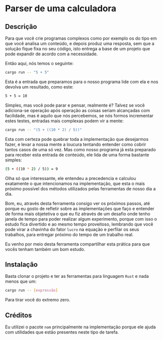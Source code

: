 # Parser de uma calculadora

## Descrição

Para que você crie programas complexos como por exemplo
os do tipo em que você analisa um conteúdo, e depois produz uma
resposta, sem que a solução fique fixa no seu código, isto entrega
a base de um projeto que pode expandir de acordo com a necessidade.

Então aqui, nós temos o seguinte:

```bash
cargo run -- "5 + 5"
```

Esta é a entrada que preparamos para o nosso programa lide
com ela e nos devolva um resultado, como este:

```bash
5 + 5 = 10
```

Simples, mas você pode parar e pensar, realmente é?
Talvez se você adiciona-se operação após operação as coisas
seriam alcançadas com facilidade, mas é aquilo que nós percebemos,
se nós formos incrementar estes testes, entradas mais complexas podem
vir a mente:

```bash
cargo run -- "(5 + ((10 * 2) / 5))"
```

Esta com certeza pode quebrar toda a implementação que desejarmos fazer,
e levar a nossa mente a loucura tentando entender como cobrir tantos
casos de uma só vez. Mas como nosso programa já esta preparado para receber
esta entrada de conteúdo, ele lida de uma forma bastante simples:

```bash
(5 + ((10 * 2) / 5)) = 9
```

Olha só que interessante, ele entendeu a precedencia e calculou exatamente
o que intencionamos na implementação, que esta o mais próximo possível dos
métodos utilizados pelas ferramentas de nosso dia a dia.

Bom, eu, através desta ferramenta consigo ver os próximos passos, até porque
eu gosto de refletir sobre as implementações que faço e entender de forma
mais objetetiva o que eu fiz através de um desafio onde tenho janela de tempo
para poder realizar algum experimento, porque com isso o estudo fica divertido
e ao mesmo tempo proveitoso, lembrando que você pode virar a chavinha do fator
`lucro` na equação e perfilar os seus trabalhos, para entregar próximo do tempo
de um trabalho real.

Eu venho por meio desta ferramenta compartilhar esta prática para que vocês tenham
também um bom estudo.

## Instalação

Basta clonar o projeto e ter as ferramentas para linguagem `Rust` e nada menos
que um:

```bash
cargo run -- [expressão]
```

Para tirar você do extremo zero.

## Créditos

Eu utilizei o pacote `nom` principalmente na implementação porque
ele ajuda com utilidades que estão presentes neste tipo de tarefa.